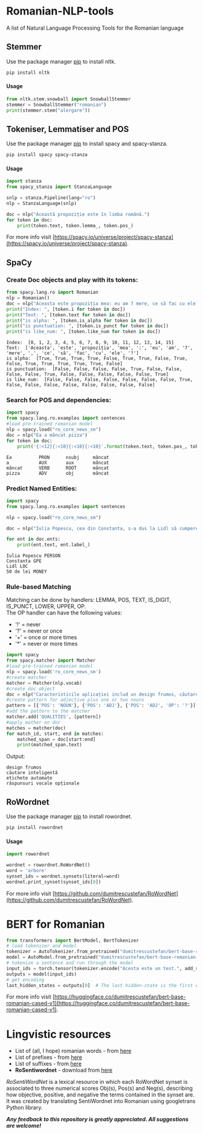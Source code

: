 # Romanian-NLP-tools
A list of Natural Language Processing Tools for the Romanian language



## Stemmer

Use the package manager [pip](https://pip.pypa.io/en/stable/) to install nltk.

```bash
pip install nltk
```

#### Usage

```python
from nltk.stem.snowball import SnowballStemmer
stemmer = SnowballStemmer("romanian")
print(stemmer.stem("alergare"))
```

## Tokeniser, Lemmatiser and POS
Use the package manager [pip](https://pip.pypa.io/en/stable/) to install spacy and spacy-stanza.

```bash
pip install spacy spacy-stanza
```

#### Usage

```python
import stanza
from spacy_stanza import StanzaLanguage

snlp = stanza.Pipeline(lang="ro")
nlp = StanzaLanguage(snlp)

doc = nlp("Această propoziție este în limba română.")
for token in doc:
    print(token.text, token.lemma_, token.pos_)
```

For more info visit [https://spacy.io/universe/project/spacy-stanza](https://spacy.io/universe/project/spacy-stanza).

## SpaCy
### Create Doc objects and play with its tokens:
```python
from spacy.lang.ro import Romanian
nlp = Romanian()
doc = nlp("Aceasta este propoziția mea: eu am 7 mere, ce să fac cu ele?")
print("Index: ", [token.i for token in doc])
print("Text: ", [token.text for token in doc])
print("is alpha: ", [token.is_alpha for token in doc])
print("is punctuation: ", [token.is_punct for token in doc])
print("is like_num: ", [token.like_num for token in doc])
```
```output
Index:  [0, 1, 2, 3, 4, 5, 6, 7, 8, 9, 10, 11, 12, 13, 14, 15]
Text:  ['Aceasta', 'este', 'propoziția', 'mea', ':', 'eu', 'am', '7', 'mere', ',', 'ce', 'să', 'fac', 'cu', 'ele', '?']
is alpha:  [True, True, True, True, False, True, True, False, True, False, True, True, True, True, True, False]
is punctuation:  [False, False, False, False, True, False, False, False, False, True, False, False, False, False, False, True]
is like_num:  [False, False, False, False, False, False, False, True, False, False, False, False, False, False, False, False]
```

### Search for POS and dependencies:
```python
import spacy
from spacy.lang.ro.examples import sentences
#load pre-trained romanian model
nlp = spacy.load("ro_core_news_sm")
doc = nlp("Ea a mâncat pizza")
for token in doc:
    print('{:<12}{:<10}{:<10}{:<10}'.format(token.text, token.pos_, token.dep_, token.head.text))
```
```output
Ea          PRON      nsubj     mâncat    
a           AUX       aux       mâncat    
mâncat      VERB      ROOT      mâncat    
pizza       ADV       obj       mâncat 
```
### Predict Named Entities:
```python
import spacy
from spacy.lang.ro.examples import sentences

nlp = spacy.load("ro_core_news_sm")

doc = nlp("Iulia Popescu, cea din Constanta, s-a dus la Lidl să cumpere pâine. Pe drum și-a dat seama că are nevoie de 50 de lei așa că a trecut și pe la bancomat înainte.")

for ent in doc.ents:
    print(ent.text, ent.label_)
```
```output
Iulia Popescu PERSON
Constanta GPE
Lidl LOC
50 de lei MONEY
```
### Rule-based Matching
Matching can be done by handlers: LEMMA, POS, TEXT, IS_DIGIT, IS_PUNCT, LOWER, UPPER, OP.  
The OP handler can have the following values:
- '!' = never
- '?' = never or once
- '+' = once or more times
- '*' = never or more times
```python
import spacy
from spacy.matcher import Matcher
#load pre-trained romanian model
nlp = spacy.load('ro_core_news_sm')
#create matcher
matcher = Matcher(nlp.vocab)
#create doc object
doc = nlp("Caracteristicile aplicației includ un design frumos, căutare inteligentă, etichete automate și răspunsuri vocale opționale.")
#create pattern for adjective plus one or two nouns
pattern = [{'POS': 'NOUN'}, {'POS': 'ADJ'}, {'POS': 'ADJ', 'OP': '?'}]
#add the pattern to the matcher
matcher.add('QUALITIES', [pattern])
#apply mather on doc
matches = matcher(doc)
for match_id, start, end in matches:
    matched_span = doc[start:end]
    print(matched_span.text)
```
Output:
```output
design frumos
căutare inteligentă
etichete automate
răspunsuri vocale opționale
```
## RoWordnet
Use the package manager [pip](https://pip.pypa.io/en/stable/) to install rowordnet.

```bash
pip install rowordnet
```

#### Usage

```python
import rowordnet

wordnet = rowordnet.RoWordNet()
word = 'arbore'
synset_ids = wordnet.synsets(literal=word)
wordnet.print_synset(synset_ids[0])
```
For more info visit [https://github.com/dumitrescustefan/RoWordNet](https://github.com/dumitrescustefan/RoWordNet).

# BERT for Romanian
```python
from transformers import BertModel, BertTokenizer
# load tokenizer and model
tokenizer = AutoTokenizer.from_pretrained("dumitrescustefan/bert-base-romanian-cased-v1")
model = AutoModel.from_pretrained("dumitrescustefan/bert-base-romanian-cased-v1")
# tokenize a sentence and run through the model
input_ids = torch.tensor(tokenizer.encode("Acesta este un test.", add_special_tokens=True)).unsqueeze(0)  # Batch size 1
outputs = model(input_ids)
# get encoding
last_hidden_states = outputs[0]  # The last hidden-state is the first element of the output tuple
```
For more info visit [https://huggingface.co/dumitrescustefan/bert-base-romanian-cased-v1](https://huggingface.co/dumitrescustefan/bert-base-romanian-cased-v1).

# Lingvistic resources
- List of (all, I hope) romanian words - from [here](https://raw.githubusercontent.com/Alegzandra/romanian_word_family/master/lista_cuvinte.txt)
- List of prefixes - from [here](https://raw.githubusercontent.com/Alegzandra/romanian_word_family/master/lista_prefixe.txt)
- List of suffixes - from [here](https://raw.githubusercontent.com/Alegzandra/romanian_word_family/master/lista_sufixe.txt)
- **RoSentiwordnet** - download from [here](https://drive.google.com/file/d/1_MSJ9RrTalrFhZPc_KjPjfEYLReOxVRE/view?usp=sharing)

*RoSentiWordNet* is a lexical resource in which each RoWordNet synset is associated to three numerical scores Obj(s), Pos(s) and Neg(s), describing how objective, positive, and negative the terms contained in the synset are. It was created by translating SentiWordnet into Romanian using googletrans Python library.

***Any feedback to this repository is greatly appreciated.
All suggestions are welcome!***
